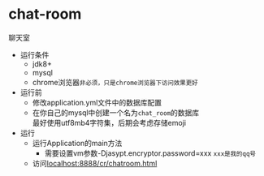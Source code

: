 # chat-room
聊天室
- 运行条件
    - jdk8+
    - mysql
    - chrome浏览器`非必须，只是chrome浏览器下访问效果更好`
- 运行前
    - 修改application.yml文件中的数据库配置
    - 在你自己的mysql中创建一个名为`chat_room`的数据库<br>
    最好使用utf8mb4字符集，后期会考虑存储emoji
- 运行
    - 运行Application的main方法
        - 需要设置vm参数-Djasypt.encryptor.password=xxx `xxx是我的qq号`
    - 访问[localhost:8888/cr/chatroom.html](localhost:8888/cr/chatroom.html)